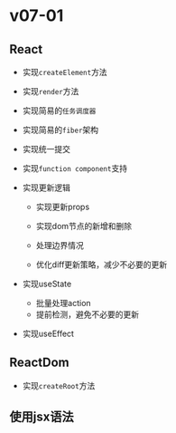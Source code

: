 # v07-01

## React

- 实现`createElement`方法

- 实现`render`方法

- 实现简易的`任务调度器`

- 实现简易的`fiber`架构

- 实现统一提交

- 实现`function component`支持

- 实现更新逻辑
    - 实现更新props
  
    - 实现dom节点的新增和删除
  
    - 处理边界情况

    - 优化diff更新策略，减少不必要的更新

- 实现useState
  
  - 批量处理action
  - 提前检测，避免不必要的更新
  
- 实现useEffect


## ReactDom

- 实现`createRoot`方法

## 使用jsx语法